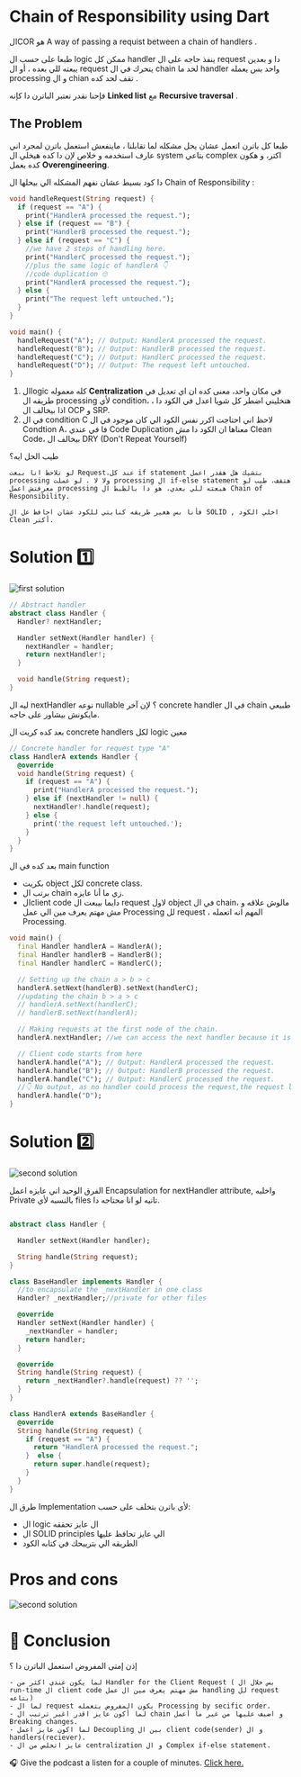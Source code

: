# Chain of Responsibility using Dart

الCOR هو A way of passing a requist between a chain of handlers .

طبعا على حسب ال logic ممكن كل handler ينفذ حاجه على ال request دا و بعدين يبعته للي بعده ، أو ال request يتحرك في ال chain لحد ما handler واحد بس يعمله processing و ال chian تقف لحد كده .

فإحنا نقدر نعتبر الباترن دا كإنه **Linked list** مع **Recursive traversal** .

## The Problem

طبعا كل باترن اتعمل عشان يحل مشكله لما تقابلنا ، ماينفعش استعمل باترن لمجرد اني عارف استخدمه و خلاص لإن دا كده هيخلي ال system بتاعي complex اكتر، و هكون كده بعمل **Overengineering**.

دا كود بسيط عشان نفهم المشكله الي بيحلها ال Chain of Responsibility :

```dart
void handleRequest(String request) {
  if (request == "A") {
    print("HandlerA processed the request.");
  } else if (request == "B") {
    print("HandlerB processed the request.");
  } else if (request == "C") {
    //we have 2 steps of handling here.
    print("HandlerC processed the request.");
    //plus the same logic of handlerA 👇
    //code duplication 🙄
    print("HandlerA processed the request.");
  } else {
    print("The request left untouched.");
  }
}

void main() {
  handleRequest("A"); // Output: HandlerA processed the request.
  handleRequest("B"); // Output: HandlerB processed the request.
  handleRequest("C"); // Output: HandlerC processed the request.
  handleRequest("D"); // Output: The request left untouched.
}
```

1. الlogic كله معموله **Centralization** في مكان واحد، معنى كده ان اي تعديل في طريقه ال processing لأي condition، هتخليني اضطر كل شويا اعدل في الكود دا ، اذا بيخالف ال OCP و SRP.
2. في ال condition C لاحظ اني احتاجت اكرر نفس الكود الي كان موجود في ال Condtion A، فا في عندي Code Duplication معناها ان الكود دا مش Clean Code، بيخالف ال DRY (Don't Repeat Yourself)

طيب الحل ايه؟

```markfile
لو تلاحظ انا ببعت Request،عند كل if statement بتشيك هل هقدر اعمل processing ولا لا ، لو عملت processing ال if-else statement هتقف، طيب لو معرفتش اعمل processing هبعته للي بعدي، هو دا بالظبط ال Chain of Responsibility.

فأنا بس هغير طريقه كنابتي للكود عشان احافظ عل ال SOLID , اخلي الكود Clean أكتر.
```

# Solution 1️⃣

![first solution](01_cor/cor_1.png)

```dart
// Abstract handler
abstract class Handler {
  Handler? nextHandler;

  Handler setNext(Handler handler) {
    nextHandler = handler;
    return nextHandler!;
  }

  void handle(String request);
}
```

ليه ال nextHandler نوعه nullable ؟ لإن آخر concrete handler في ال chain طبيعي مايكونش بيشاور على حاجه.

بعد كده كريت ال concrete handlers لكل logic معين

```dart
// Concrete handler for request type "A"
class HandlerA extends Handler {
  @override
  void handle(String request) {
    if (request == "A") {
      print("HandlerA processed the request.");
    } else if (nextHandler != null) {
      nextHandler!.handle(request);
    } else {
      print('the request left untouched.');
    }
  }
}
```

بعد كده في ال main function

- بكريت object لكل concrete class.
- برتب ال chain زي ما أنا عايزه.
- الclient code دايما بيبعت ال request لاول object في ال chain، مالوش علاقه و مش مهتم يعرف مين الي عمل Processing لل request ، المهم انه اتعمله Processing.

```dart
void main() {
  final Handler handlerA = HandlerA();
  final Handler handlerB = HandlerB();
  final Handler handlerC = HandlerC();

  // Setting up the chain a > b > c
  handlerA.setNext(handlerB).setNext(handlerC);
  //updating the chain b > a > c
  // handlerA.setNext(handlerC);
  // handlerB.setNext(handlerA);

  // Making requests at the first node of the chain.
  handlerA.nextHandler; //we can access the next handler because it is public , and there is no encapsulation for nextHandler.

  // Client code starts from here
  handlerA.handle("A"); // Output: HandlerA processed the request.
  handlerA.handle("B"); // Output: HandlerB processed the request.
  handlerA.handle("C"); // Output: HandlerC processed the request.
  //👇 No output, as no handler could process the request,the request left untouched.
  handlerA.handle("D");
}
```

# Solution 2️⃣

![second solution](01_cor/cor_2.png)

الفرق الوحيد اني عايزه اعمل Encapsulation for nextHandler attribute, واخليه Private بالنسبه لأي files تانيه لو انا محتاجه دا.

```dart

abstract class Handler {

  Handler setNext(Handler handler);

  String handle(String request);
}

class BaseHandler implements Handler {
  //to encapsulate the _nextHandler in one class
  Handler? _nextHandler;//private for other files

  @override
  Handler setNext(Handler handler) {
    _nextHandler = handler;
    return handler;
  }

  @override
  String handle(String request) {
    return _nextHandler?.handle(request) ?? '';
  }
}

class HandlerA extends BaseHandler {
  @override
  String handle(String request) {
    if (request == "A") {
      return "HandlerA processed the request.";
    }  else {
      return super.handle(request);
    }
  }
}
```

طرق ال Implementation لأي باترن بتخلف على حسب:

- ال logic ال عايز تحققه
- ال SOLID principles الي عايز تحافظ عليها
- الطريقه الي بترييحك في كتابه الكود

# Pros and cons

![second solution](01_cor/pros_cons.png)

# 🧾 Conclusion

إذن إمتى المفروض استعمل الباترن دا ؟

```markfile
- لما يكون عندي اكثر من Handler for the Client Request ( بس خلال ال run-time ال client code مش مهتم يعرف مين ال عمل handling لل request بتاعه)
- لما ال request يكون المفروض يتعمله Processing by secific order.
- لما أكون عايز اقدر اغير ترتيب ال chain و اضيف عليها من غير ما أعمل Breaking changes.
- لما اكون عايز اعمل Decoupling بين ال client code(sender) و ال handlers(reciever).
- عايز اتخلص من ال centralization و ال Complex if-else statement.
```

🎧 Give the podcast a listen for a couple of minutes. [Click here.](01_cor/cor.wav)
